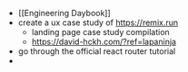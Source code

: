 - [[Engineering Daybook]]
- create a ux case study of https://remix.run
	- landing page case study compilation
	- https://david-hckh.com/?ref=lapaninja
- go through the official react router tutorial
-